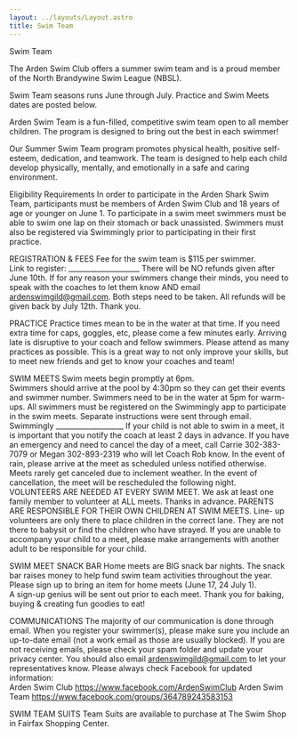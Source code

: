 ```yaml
---
layout: ../layouts/Layout.astro
title: Swim Team
---
```

Swim Team

The Arden Swim Club offers a summer swim team and is a proud member of the North Brandywine Swim League (NBSL).

Swim Team seasons runs June through July.  Practice and Swim Meets dates are posted below.    

Arden Swim Team is a fun-filled, competitive swim team open to all member children. The program is designed to bring out the best in each swimmer! 

Our Summer Swim Team program promotes physical health, positive self-esteem, dedication, and teamwork. The team is designed to help each child develop physically, mentally, and emotionally in a safe and caring environment. 

Eligibility Requirements 
In order to participate in the Arden Shark Swim Team, participants must be members of Arden Swim Club and 18 years of age or younger on June 1. To participate in a swim meet swimmers must be able to swim one lap on their stomach or back unassisted. Swimmers must also be registered via Swimmingly prior to participating in their first practice. 


REGISTRATION & FEES
Fee for the swim team is $115 per swimmer.  
Link to register: ____________________
There will be NO refunds given after June 10th. If for any reason your swimmers change their minds, you need to speak with the coaches to let them know AND email ardenswimgild@gmail.com.  Both steps need to be taken.  All refunds will be given back by July 12th.  Thank you.

PRACTICE
Practice times mean to be in the water at that time. If you need extra time for caps, goggles, etc, please come a few minutes early. Arriving late is disruptive to your coach and fellow swimmers. Please attend as many practices as possible. This is a great way to not only improve your skills, but to meet new friends and get to know your coaches and team! 

SWIM MEETS
Swim meets begin promptly at 6pm.  
Swimmers should arrive at the pool by 4:30pm so they can get their events and swimmer number. Swimmers need to be in the water at 5pm for warm-ups. 
All swimmers must be registered on the Swimmingly app to participate in the swim meets. Separate instructions were sent through email.   
Swimmingly ___________________
If your child is not able to swim in a meet, it is important that you notify the coach at least 2 days in advance. If you have an emergency and need to cancel the day of a meet, call Carrie 302-383-7079 or Megan 302-893-2319 who will let Coach Rob know.
In the event of rain, please arrive at the meet as scheduled unless notified otherwise. Meets rarely get canceled due to inclement weather. In the event of cancellation, the meet will be rescheduled the following night.
VOLUNTEERS ARE NEEDED AT EVERY SWIM MEET. We ask at least one family member to volunteer at ALL meets. Thanks in advance.
PARENTS ARE RESPONSIBLE FOR THEIR OWN CHILDREN AT SWIM MEETS. Line- up volunteers are only there to place children in the correct lane. They are not there to babysit or find the children who have strayed. If you are unable to accompany your child to a meet, please make arrangements with another adult to be responsible for your child.

SWIM MEET SNACK BAR
Home meets are BIG snack bar nights. The snack bar raises money to help fund swim team activities throughout the year.
Please sign up to bring an item for home meets (June 17, 24 July 1).  
A sign-up genius will be sent out prior to each meet. 
Thank you for baking, buying & creating fun goodies to eat!

COMMUNICATIONS
The majority of our communication is done through email. When you register your swimmer(s), please make sure you include an up-to-date email (not a work email as those are usually blocked).  If you are not receiving emails, please check your spam folder and update your privacy center. You should also email ardenswimgild@gmail.com to let your representatives know. 
Please always check Facebook for updated information:   
Arden Swim Club https://www.facebook.com/ArdenSwimClub 
Arden Swim Team https://www.facebook.com/groups/364789243583153 
 


SWIM TEAM SUITS
Team Suits are available to purchase at The Swim Shop in Fairfax Shopping Center.

